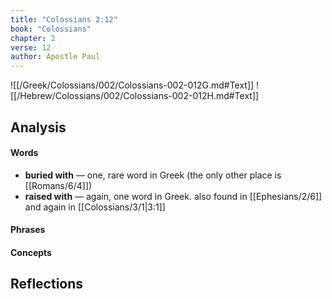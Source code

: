 ```yaml
---
title: "Colossians 2:12"
book: "Colossians"
chapter: 2
verse: 12
author: Apostle Paul
---
```

![[/Greek/Colossians/002/Colossians-002-012G.md#Text]]
![[/Hebrew/Colossians/002/Colossians-002-012H.md#Text]]

## Analysis

#### Words
- **buried with** — one, rare word in Greek (the only other place is [[Romans/6/4]])
- **raised with** — again, one word in Greek.  also found in [[Ephesians/2/6]] and again in [[Colossians/3/1|3:1]]

#### Phrases

#### Concepts

## Reflections
